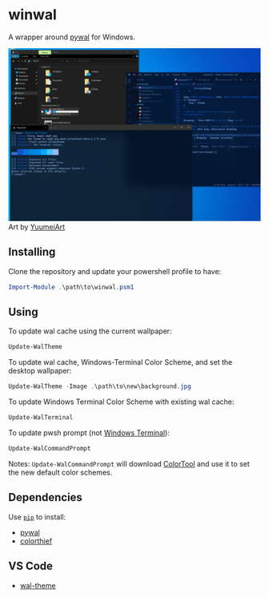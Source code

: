 # winwal

A wrapper around [pywal](https://github.com/dylanaraps/pywal) for Windows.

![Cycle Image Demo](./assets/demo.gif)
Art by [YuumeiArt](https://www.yuumeiart.com/)

## Installing

Clone the repository and update your powershell profile to have:

```powershell
Import-Module .\path\to\winwal.psm1
```

## Using

To update wal cache using the current wallpaper:
```powershell
Update-WalTheme
```

To update wal cache, Windows-Terminal Color Scheme, and set the desktop wallpaper:
```powershell
Update-WalTheme -Image .\path\to\new\background.jpg
```

To update Windows Terminal Color Scheme with existing wal cache:
```powershell
Update-WalTerminal
```

To update pwsh prompt (not [Windows Terminal](https://docs.microsoft.com/en-us/windows/terminal/)):
```powershell
Update-WalCommandPrompt
```

Notes: `Update-WalCommandPrompt` will download [ColorTool](https://devblogs.microsoft.com/commandline/introducing-the-windows-console-colortool/) and use it to set the new default color schemes.

## Dependencies

Use [`pip`](https://pypi.org/project/pip/) to install:
- [pywal](https://github.com/dylanaraps/pywal)
- [colorthief](https://github.com/fengsp/color-thief-py)

## VS Code
- [wal-theme](https://marketplace.visualstudio.com/items?itemName=dlasagno.wal-theme)